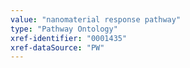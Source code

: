 ```yaml
---
value: "nanomaterial response pathway"
type: "Pathway Ontology"
xref-identifier: "0001435"
xref-dataSource: "PW"
---
```

